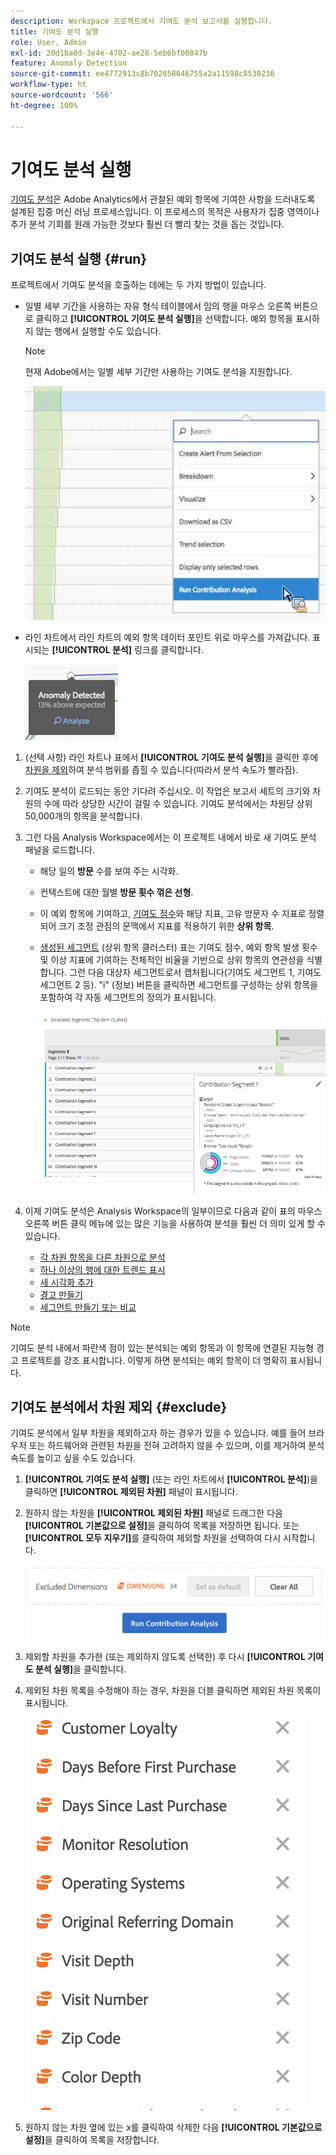 ```yaml
---
description: Workspace 프로젝트에서 기여도 분석 보고서를 실행합니다.
title: 기여도 분석 실행
role: User, Admin
exl-id: 20d1ba8d-3e4e-4702-ae28-5eb6bf00847b
feature: Anomaly Detection
source-git-commit: ee4772913c8b702658646755a2a11598c8530236
workflow-type: ht
source-wordcount: '566'
ht-degree: 100%

---
```


# 기여도 분석 실행

[기여도 분석](/help/analyze/analysis-workspace/c-anomaly-detection/anomaly-detection.md#contribution-analysis)은 Adobe Analytics에서 관찰된 예외 항목에 기여한 사항을 드러내도록 설계된 집중 머신 러닝 프로세스입니다. 이 프로세스의 목적은 사용자가 집중 영역이나 추가 분석 기회를 원래 가능한 것보다 훨씬 더 빨리 찾는 것을 돕는 것입니다.

## 기여도 분석 실행 {#run}

프로젝트에서 기여도 분석을 호출하는 데에는 두 가지 방법이 있습니다.

* 일별 세부 기간을 사용하는 자유 형식 테이블에서 임의 행을 마우스 오른쪽 버튼으로 클릭하고 **[!UICONTROL 기여도 분석 실행]**&#x200B;을 선택합니다. 예외 항목을 표시하지 않는 행에서 실행할 수도 있습니다.

  >[!NOTE]
  >
  >현재 Adobe에서는 일별 세부 기간만 사용하는 기여도 분석을 지원합니다.

  ![](assets/run_ca.png)

* 라인 차트에서 라인 차트의 예외 항목 데이터 포인트 위로 마우스를 가져갑니다. 표시되는 **[!UICONTROL 분석]** 링크를 클릭합니다.

  ![](assets/contribution-analysis.png)

1. (선택 사항) 라인 차트나 표에서 **[!UICONTROL 기여도 분석 실행]**&#x200B;을 클릭한 후에 [차원을 제외](#exclude)하여 분석 범위를 좁힐 수 있습니다(따라서 분석 속도가 빨라짐).

1. 기여도 분석이 로드되는 동안 기다려 주십시오. 이 작업은 보고서 세트의 크기와 차원의 수에 따라 상당한 시간이 걸릴 수 있습니다. 기여도 분석에서는 차원당 상위 50,000개의 항목을 분석합니다.
1. 그런 다음 Analysis Workspace에서는 이 프로젝트 내에서 바로 새 기여도 분석 패널을 로드합니다.

   * 해당 일의 **방문** 수를 보여 주는 시각화.
   * 컨텍스트에 대한 월별 **방문 횟수 꺾은 선형**.
   * 이 예외 항목에 기여하고, [기여도 점수](/help/analyze/analysis-workspace/c-anomaly-detection/anomaly-detection.md#contribution-analysis)와 해당 지표, 고유 방문자 수 지표로 정렬되어 크기 조정 관점의 문맥에서 지표를 적용하기 위한 **상위 항목**.

   * [생성된 세그먼트](https://experienceleague.adobe.com/docs/analytics/components/segmentation/segmentation-workflow/seg-build.html?lang=ko-KR) (상위 항목 클러스터) 표는 기여도 점수, 예외 항목 발생 횟수 및 이상 지표에 기여하는 전체적인 비율을 기반으로 상위 항목의 연관성을 식별합니다. 그런 다음 대상자 세그먼트로서 캡처됩니다(기여도 세그먼트 1, 기여도 세그먼트 2 등). &quot;i&quot; (정보) 버튼을 클릭하면 세그먼트를 구성하는 상위 항목을 포함하여 각 자동 세그먼트의 정의가 표시됩니다.

     ![](assets/auto_segment.png)

1. 이제 기여도 분석은 Analysis Workspace의 일부이므로 다음과 같이 표의 마우스 오른쪽 버튼 클릭 메뉴에 있는 많은 기능을 사용하여 분석을 훨씬 더 의미 있게 할 수 있습니다.

   * [각 차원 항목을 다른 차원으로 분석](/help/analyze/analysis-workspace/components/dimensions/t-breakdown-fa.md)
   * [하나 이상의 행에 대한 트렌드 표시](/help/analyze/analysis-workspace/home.md#section_34930C967C104C2B9092BA8DCF2BF81A)
   * [새 시각화 추가](/help/analyze/analysis-workspace/visualizations/freeform-analysis-visualizations.md)
   * [경고 만들기 ](/help/components/c-alerts/intellligent-alerts.md)
   * [세그먼트 만들기 또는 비교](/help/analyze/analysis-workspace/c-panels/c-segment-comparison/segment-comparison.md)

>[!NOTE]
>
>기여도 분석 내에서 파란색 점이 있는 분석되는 예외 항목과 이 항목에 연결된 지능형 경고 프로젝트를 강조 표시합니다. 이렇게 하면 분석되는 예외 항목이 더 명확히 표시됩니다.

## 기여도 분석에서 차원 제외 {#exclude}

기여도 분석에서 일부 차원을 제외하고자 하는 경우가 있을 수 있습니다. 예를 들어 브라우저 또는 하드웨어와 관련된 차원을 전혀 고려하지 않을 수 있으며, 이를 제거하여 분석 속도를 높이고 싶을 수도 있습니다.

1. **[!UICONTROL 기여도 분석 실행]** (또는 라인 차트에서 **[!UICONTROL 분석]**)을 클릭하면 **[!UICONTROL 제외된 차원]** 패널이 표시됩니다.

1. 원하지 않는 차원을 **[!UICONTROL 제외된 차원]** 패널로 드래그한 다음 **[!UICONTROL 기본값으로 설정]**&#x200B;을 클릭하여 목록을 저장하면 됩니다. 또는 **[!UICONTROL 모두 지우기]**&#x200B;를 클릭하여 제외할 차원을 선택하여 다시 시작합니다.

   ![](assets/exclude_dimensions.png)

1. 제외할 차원을 추가한 (또는 제외하지 않도록 선택한) 후 다시 **[!UICONTROL 기여도 분석 실행]**&#x200B;을 클릭합니다.
1. 제외된 차원 목록을 수정해야 하는 경우, 차원을 더블 클릭하면 제외된 차원 목록이 표시됩니다.

   ![](assets/excluded-dimensions.png)

1. 원하지 않는 차원 옆에 있는 x를 클릭하여 삭제한 다음 **[!UICONTROL 기본값으로 설정]**&#x200B;을 클릭하여 목록을 저장합니다.
